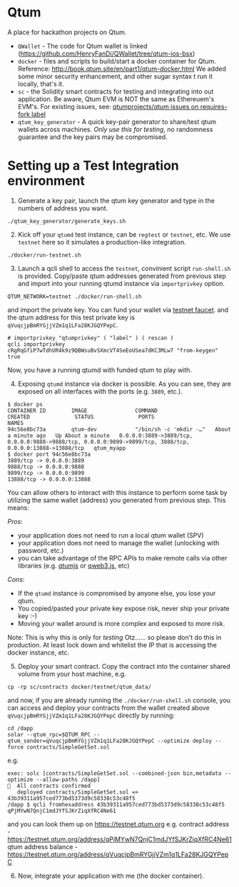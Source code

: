 # Qtum
A place for hackathon projects on Qtum.

* `QWallet` - The code for Qtum wallet is linked (https://github.com/HenryFanDi/QWallet/tree/qtum-ios-bsx)
* `docker` - files and scripts to build/start a docker container for Qtum.
Reference: http://book.qtum.site/en/part1/qtum-docker.html
We added some minor security enhancement, and other sugar syntax t run it locally, that's it.
* `sc` - the Solidity smart contracts for testing and integrating into out
application. Be aware, Qtum EVM is NOT the same as Ethereuem's EVM's. For existing issues,
see: [qtumprojects/qtum issues on requires-fork label](https://github.com/qtumproject/qtum/issues?q=is%3Aissue+is%3Aopen+label%3Arequires-fork)
* `qtum_key_generator` - A quick key-pair generator to share/test qtum wallets across
machines. *Only use this for testing*, no randomness guarantee and the key pairs may
be compromised.

# Setting up a Test Integration environment
1. Generate a key pair, launch the qtum key generator and type in the numbers of
address you want.
```
./qtum_key_generator/generate_keys.sh
```

2. Kick off your `qtumd` test instance, can be `regtest` or `testnet`, etc. We use `testnet`
here so it simulates a production-like integration.
```
./docker/run-testnet.sh
```

3. Launch a qcli shell to access the `testnet`, convinient script `run-shell.sh` is provided.
Copy/paste qtum addresses generated from previous step and import into your running qtumd
instance via `importprivkey` option.
```
QTUM_NETWORK=testnet ./docker/run-shell.sh 
```
and import the private key. You can fund your wallet via [testnet faucet](http://testnet-faucet.qtum.info/#!/).
and the qtum address for this test private key is `qVuqcjpBmRYGjjVZm1q1LFa28KJGQYPepC`.
```
# importprivkey "qtumprivkey" ( "label" ) ( rescan )
qcli importprivkey cRgRqGfiP7wTdhUR4k9z9QBWsuBvSXmcVT4SeEoUSea7dKC3MLw7 "from-keygen" true
```
Now, you have a running qtumd with funded qtum to play with.

4. Exposing `qtumd` instance via docker is possible. As you can see, they are exposed on
all interfaces with the ports (e.g. `3889`, etc.).
```
$ docker ps
CONTAINER ID        IMAGE               COMMAND                  CREATED              STATUS              PORTS                                                                                                        NAMES
94c56e8bc73a        qtum-dev            "/bin/sh -c 'mkdir -…"   About a minute ago   Up About a minute   0.0.0.0:3889->3889/tcp, 0.0.0.0:9888->9888/tcp, 0.0.0.0:9899->9899/tcp, 3888/tcp, 0.0.0.0:13888->13888/tcp   qtum_myapp
$ docker port 94c56e8bc73a
3889/tcp -> 0.0.0.0:3889
9888/tcp -> 0.0.0.0:9888
9899/tcp -> 0.0.0.0:9899
13888/tcp -> 0.0.0.0:13888
```
You can allow others to interact with this instance to perform some task by utilizing
the same wallet (address) you generated from previous step. This means:

*Pros*:
* your application does not need to run a local qtum wallet (SPV)
* your application does not need to manage the wallet (unlocking with password, etc.)
* you can take advantage of the RPC APIs to make remote calls via other libraries (e.g. [qtumjs](https://github.com/qtumproject/qtumjs)
or [qweb3.js](https://github.com/bodhiproject/qweb3.js), etc)

*Cons*:
* If the `qtumd` instance is compromised by anyone else, you lose your qtum.
* You copied/pasted your private key expose risk, never ship your private key :-)
* Moving your wallet around is more complex and exposed to more risk.

Note: This is why this is only for *testing* Otz...... so please don't do this in production.
At least lock down and whitelist the IP that is accessing the docker instance, etc.

5. Deploy your smart contract. Copy the contract into the container shared volume
from your host machine, e.g.
```
cp -rp sc/contracts docker/testnet/qtum_data/
```
and now, if you are already running the `./docker/run-shell.sh` console, you can access
and deploy your contracts from the wallet created above `qVuqcjpBmRYGjjVZm1q1LFa28KJGQYPepC`
directly by running:
```
cd /dapp
solar --qtum_rpc=$QTUM_RPC --qtum_sender=qVuqcjpBmRYGjjVZm1q1LFa28KJGQYPepC --optimize deploy --force contracts/SimpleGetSet.sol
```

e.g.
```
exec: solc [contracts/SimpleGetSet.sol --combined-json bin,metadata --optimize --allow-paths /dapp]
🚀  All contracts confirmed
   deployed contracts/SimpleGetSet.sol => 43b39311a957ced773bd5373d9c58338c53c48f5
/dapp $ qcli fromhexaddress 43b39311a957ced773bd5373d9c58338c53c48f5
qPjMYwN7QnjC1mdJYfSJKrZiqXfRC4Ne61
```
and you can look them up on https://testnet.qtum.org e.g.
contract address - https://testnet.qtum.org/address/qPjMYwN7QnjC1mdJYfSJKrZiqXfRC4Ne61
qtum address balance - https://testnet.qtum.org/address/qVuqcjpBmRYGjjVZm1q1LFa28KJGQYPepC

6. Now, integrate your application with me (the docker container).



